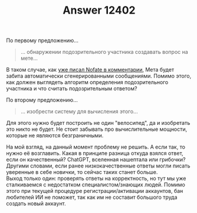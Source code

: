 ﻿---
title: "Answer 12402"
se.owner.user_id: 182750
se.owner.display_name: "XelaNimed"
se.owner.link: "https://ru.meta.stackoverflow.com/users/182750/xelanimed"
se.answer_id: 12402
se.question_id: 12399
se.post_type: answer
se.is_accepted: False
---
<p>По первому предложению...</p>
<blockquote>
<p>... обнаружении подозрительного участника создавать вопрос на мете...</p>
</blockquote>
<p>В таком случае, как <a href="https://ru.meta.stackoverflow.com/questions/12399/%D0%9A%D0%B0%D0%BA-%D0%BE%D0%BA%D0%BE%D0%BD%D1%87%D0%B0%D1%82%D0%B5%D0%BB%D1%8C%D0%BD%D0%BE-%D1%80%D0%B5%D1%88%D0%B8%D1%82%D1%8C-%D0%BF%D1%80%D0%BE%D0%B1%D0%BB%D0%B5%D0%BC%D1%83-%D1%81-chatgpt#comment53633_12399">уже писал Nofate в комментарии</a>, Мета будет забита автоматически сгенерированными сообщениями. Помимо этого, как должен выглядеть алгоритм определения подозрительного участника и что считать подозрительным ответом?</p>
<p>По второму предложению...</p>
<blockquote>
<p>... изобрести систему для вычисления этого...</p>
</blockquote>
<p>Для этого нужно будет построить не один &quot;велосипед&quot;, да и изобретать это никто не будет. Не стоит забывать про вычислительные мощности, которые не являются безграничными.</p>
<p>На мой взгляд, на данный момент проблему не решить. А если так, то нужно её возглавить. Какая в принципе разница откуда взялся ответ, если он качественный? ChatGPT, вселенная нашептала или грибочки? Другими словами, если ранее низкокачественные ответы могли писать уверенные в себе новички, то сейчас таких станет больше.<br />
Выход только один: проверять ответы на корректность, но тут мы уже сталкиваемся с недостатком специалистом/знающих людей. Помимо этого при текущей процедуре регистрации/активации аккаунтов, бан любителей ИИ не поможет, так как им не составит большого труда создать новый аккаунт.</p>
